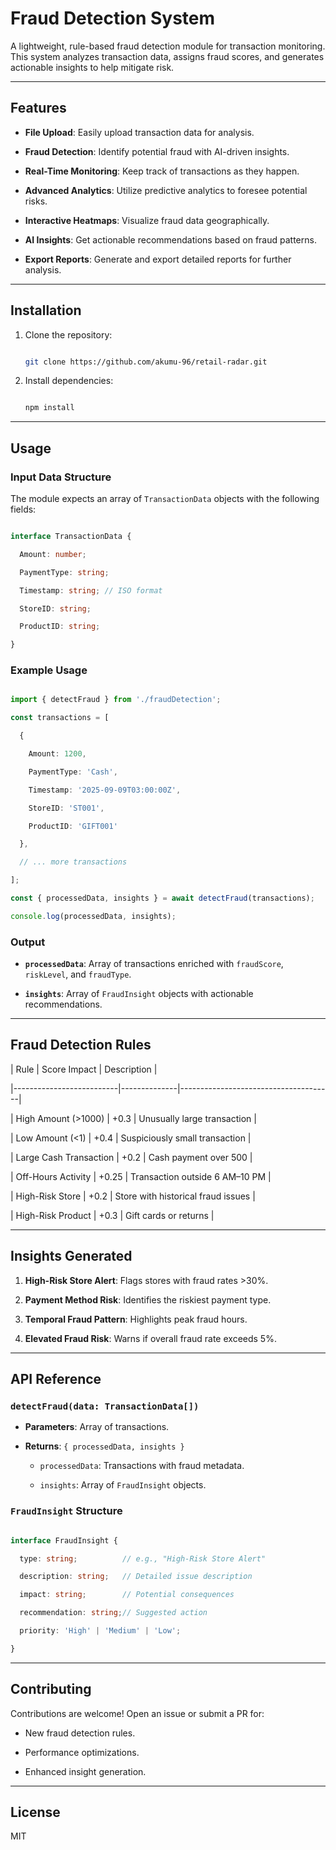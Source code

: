 # Fraud Detection System

A lightweight, rule-based fraud detection module for transaction monitoring. This system analyzes transaction data, assigns fraud scores, and generates actionable insights to help mitigate risk.

---

## Features

- **File Upload**: Easily upload transaction data for analysis.

- **Fraud Detection**: Identify potential fraud with AI-driven insights.

- **Real-Time Monitoring**: Keep track of transactions as they happen.

- **Advanced Analytics**: Utilize predictive analytics to foresee potential risks.

- **Interactive Heatmaps**: Visualize fraud data geographically.

- **AI Insights**: Get actionable recommendations based on fraud patterns.

- **Export Reports**: Generate and export detailed reports for further analysis.

---

## Installation

1. Clone the repository:

   ```bash

   git clone https://github.com/akumu-96/retail-radar.git

   ```

2. Install dependencies:

   ```bash

   npm install

   ```

---

## Usage

### Input Data Structure

The module expects an array of `TransactionData` objects with the following fields:

```typescript

interface TransactionData {

  Amount: number;

  PaymentType: string;

  Timestamp: string; // ISO format

  StoreID: string;

  ProductID: string;

}

```

### Example Usage

```typescript

import { detectFraud } from './fraudDetection';

const transactions = [

  {

    Amount: 1200,

    PaymentType: 'Cash',

    Timestamp: '2025-09-09T03:00:00Z',

    StoreID: 'ST001',

    ProductID: 'GIFT001'

  },

  // ... more transactions

];

const { processedData, insights } = await detectFraud(transactions);

console.log(processedData, insights);

```

### Output

- **`processedData`**: Array of transactions enriched with `fraudScore`, `riskLevel`, and `fraudType`.

- **`insights`**: Array of `FraudInsight` objects with actionable recommendations.

---

## Fraud Detection Rules

| Rule                     | Score Impact | Description                          |

|--------------------------|--------------|--------------------------------------|

| High Amount (>1000)      | +0.3         | Unusually large transaction          |

| Low Amount (<1)          | +0.4         | Suspiciously small transaction       |

| Large Cash Transaction   | +0.2         | Cash payment over 500                |

| Off-Hours Activity       | +0.25        | Transaction outside 6 AM–10 PM       |

| High-Risk Store          | +0.2         | Store with historical fraud issues   |

| High-Risk Product        | +0.3         | Gift cards or returns                |

---

## Insights Generated

1. **High-Risk Store Alert**: Flags stores with fraud rates >30%.

2. **Payment Method Risk**: Identifies the riskiest payment type.

3. **Temporal Fraud Pattern**: Highlights peak fraud hours.

4. **Elevated Fraud Risk**: Warns if overall fraud rate exceeds 5%.

---

## API Reference

### `detectFraud(data: TransactionData[])`

- **Parameters**: Array of transactions.

- **Returns**: `{ processedData, insights }`

  - `processedData`: Transactions with fraud metadata.

  - `insights`: Array of `FraudInsight` objects.

### `FraudInsight` Structure

```typescript

interface FraudInsight {

  type: string;          // e.g., "High-Risk Store Alert"

  description: string;   // Detailed issue description

  impact: string;        // Potential consequences

  recommendation: string;// Suggested action

  priority: 'High' | 'Medium' | 'Low';

}

```

---

## Contributing

Contributions are welcome! Open an issue or submit a PR for:

- New fraud detection rules.

- Performance optimizations.

- Enhanced insight generation.

---

## License

MIT

